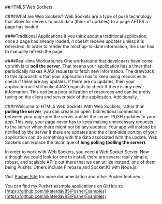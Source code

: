 ##HTML5 Web Sockets

####What are Web Sockets?
Web Sockets are a type of push technology that allow for servers to push data (think of updates) to a page AFTER a page has loaded. 

####Traditional Applications
If you think about a traditional application, once a page has already loaded, it doesnt receive updates unless it is refreshed. In order to render the most up-to-date information, the user has to manually refresh the page.

####Real-time Workarounds
One workaround that developers have come up with is to __poll the server__. That means your application has a timer that periodically makes AJAX requests to fetch new information. The drawback to this approach is that your application has to keep using resources to check if there are any updates. If there are no updates, then your application will still make AJAX requests to check if there is any new information. This can be a poor utilization of resources and can be pretty taxing on the client and server side of the application. Additionally,

####Welcome to HTML5 Web Sockets
With Web Sockets, rather than __polling the server__, you can create an open, bidirectional connection between your page and the server and let the server PUSH updates to your app. This way, your page never has to keep making unnecessary requests to the server when there might not be any updates. Your app will instead be notified by the server if there are updates and the client-side portion of your application can do something with the data associated with the update. Web Sockets can replace the technique of __long polling (polling the server)__.

In order to work with Web Sockets, you need a Web Socket Server. Now although we could look for one to install, there are several really simple, robust, and scalable API's out there that we can utilize instead, one of them being Pusher. Others include Firebase and Socket.IO with Node.js. 

Visit [Pusher Site](http://pusher.com/) for more documentation and other Pusher features

You can find my Pusher example applications on GitHub at: [https://github.com/skaterdav85/PusherExamples](https://github.com/skaterdav85/PusherExamples)